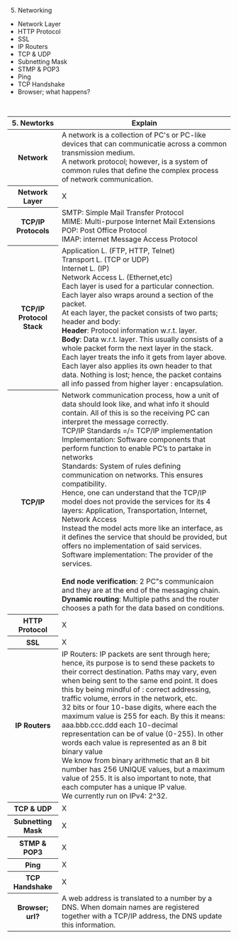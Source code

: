 5. Networking
  * Network Layer
  * HTTP Protocol
  * SSL
  * IP Routers
  * TCP & UDP
  * Subnetting Mask
  * STMP & POP3
  * Ping
  * TCP Handshake
  * Browser; what happens?
  
  <br/>
  
  
  

<table><thread>
<tr>
    <th>5. Newtorks </th>
    <th> Explain</th>
  </tr></thread>
  <tbody>


<tr><th> Network  </th>
  <td> A network is a collection of PC's or PC-like devices that can communicatie across a common transmission medium. <br/>
A network protocol; however, is a system of common rules that define the complex process of network communication.</td>
  </tr>

<tr><th> Network Layer </th>
  <td> X</td>
</tr>

<tr><th> TCP/IP Protocols </th>
<td>
SMTP: Simple Mail Transfer Protocol <br/>
MIME: Multi-purpose Internet Mail Extensions <br/>
POP: Post Office Protocol <br/>
IMAP: internet Message Access Protocol
</td>
</tr>



<tr><th> TCP/IP Protocol Stack  </th>
<td>
Application L. (FTP, HTTP, Telnet)<br/>
Transport L. (TCP or UDP)<br/>
Internet L. (IP)<br/>
Network Access L. (Ethernet,etc) <br/>
Each layer is used for a particular connection. Each layer also wraps around a section of the packet.  <br/>
At each layer, the packet consists of two parts; header and body: <br/>
<b>Header</b>: Protocol information w.r.t. layer. <br/>
<b>Body</b>: Data w.r.t. layer.  This usually consists of a whole packet form the next layer in the stack.  <br/>
Each layer treats the info it gets from layer above. Each layer also applies its own header to that data.  Nothing is lost; hence, the packet contains all info passed from higher layer : encapsulation. <br/>

</td>
</tr>






<tr><th> TCP/IP</th>
  <td>
  Network communication process, how a unit of data should look like, and what info it should contain. All of this is so the receiving PC can interpret the message correctly. <br/>
  TCP/IP Standards =/= TCP/IP implementation <br/>
  Implementation: Software components that perform function to enable PC’s to partake in networks <br/>
  Standards: System of rules defining communication on networks. This ensures compatibility. <br/>
  Hence, one can understand that the TCP/IP model does not provide the services for its 4 layers: Application, Transportation, Internet, Network Access<br/>
  Instead the model acts more like an interface, as it defines the service that should be provided, but offers no implementation of said services. Software implementation: The provider of the services. <br/>
  <br/>
  <b>End node verification</b>: 2 PC"s communicaion and they are at the end of the messaging chain. <br/>
<b>Dynamic routing</b>:  Multiple paths and the router chooses a path for the data based on conditions. <br/>

  </td>
  </tr>

</tr>
<th>HTTP Protocol</th>
  <td> X</td>
</tr>


<tr><th>  SSL </th>
  <td> X</td>
</tr>


<tr><th> IP Routers  </th>
  <td>
  IP Routers: IP packets are sent through here; hence, its purpose is to send these packets to their correct destination. Paths may vary, even when being sent to the same end point. It does this by being mindful of : correct addressing, traffic volume, errors in the network, etc. <br/>
  32 bits or four 10-base digits, where each the maximum value is 255 for each. By this it means: aaa.bbb.ccc.ddd each 10-decimal representation can be of value (0-255). In other words each value is represented as an 8 bit binary value <br/>
  We know from binary arithmetic that an 8 bit number has 256 UNIQUE values, but a maximum value of 255. It is also important to note, that each computer has a unique IP value. <br/>
  We currently run on IPv4: 2^32.
  </td>
</tr>


<tr><th> TCP & UDP  </th>
  <td> X</td>
</tr>


<tr><th>  Subnetting Mask </th>
  <td> X</td>
</tr>


<tr><th>  STMP & POP3 </th>
  <td> X</td>
</tr>


<tr><th> Ping  </th>
  <td> X</td>
</tr>


<tr><th> TCP Handshake  </th>
  <td> X</td>
</tr>


<tr><th>  Browser; url? </th>
  <td> A web address is translated to a number by a DNS. When domain names are registered together with a TCP/IP address, the DNS update this information. </td>
</tr>


</tbody></table>
